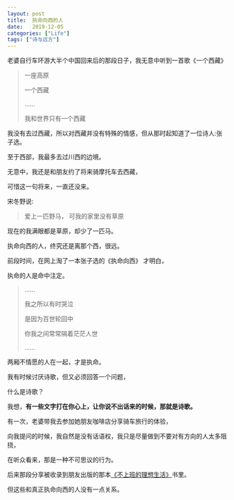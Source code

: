 ```yaml
---
layout: post
title:  执命向西的人
date:   2019-12-05
categories: ["Life"]
tags: ["诗与远方"]
---
```


老婆自行车环游大半个中国回来后的那段日子，我无意中听到一首歌《一个西藏》

> 一座高原
>
> 一个西藏
>
> ……
>
> 我和世界只有一个西藏  

我没有去过西藏，所以对西藏并没有特殊的情感，但从那时起知道了一位诗人:张子选。

至于西部，我最多去过川西的边境。

无意中，我还是和朋友约了将来骑摩托车去西藏，

可惜这一句将来，一直还没来。

宋冬野说:

> 爱上一匹野马， 可我的家里没有草原

现在的我满眼都是草原，却少了一匹马。

执命向西的人，终究还是离那个西，很远。

前段时间，在网上淘了一本张子选的《执命向西》
才明白，

执命的人是命中注定。
>......
>
> 我之所以有时哭泣
>
>是因为百世轮回中 
>
> 你我之间常常隔着茫茫人世
>
>......

两厢不情愿的人在一起，才是执命。

我有时候讨厌诗歌，但又必须回答一个问题，

什么是诗歌？

我想，**有一些文字打在你心上，让你说不出话来的时候，那就是诗歌。**

有一次，老婆带我去参加她朋友咖啡店分享骑车旅行的体验，

向我提问的时候，我自然是没有话语权，我只是尽量做到不要对有方向的人太多阻挠，

在听众看来，那是一种不可思议的行为。

后来那段分享被收录到朋友出版的那本[《不上班的理想生活》](https://book.douban.com/subject/26995882/)书里。

但这些和真正执命向西的人没有一点关系。